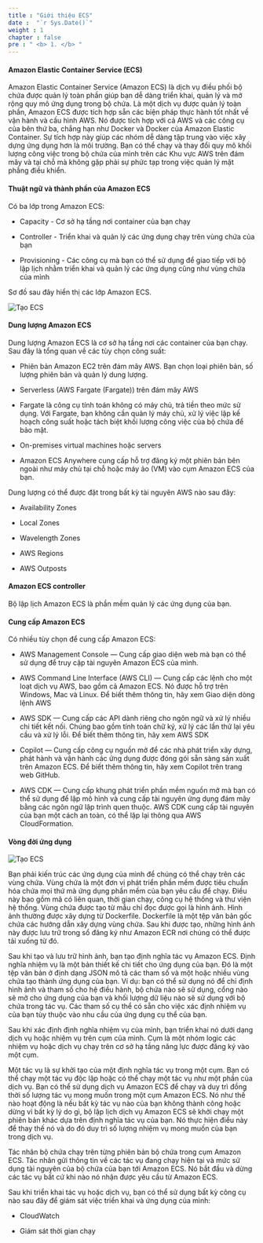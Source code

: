 ```yaml
---
title : "Giới thiệu ECS"
date :  "`r Sys.Date()`" 
weight : 1 
chapter : false
pre : " <b> 1. </b> "
---
```

#### Amazon Elastic Container Service (ECS)

Amazon Elastic Container Service (Amazon ECS) là dịch vụ điều phối bộ chứa được quản lý toàn phần giúp bạn dễ dàng triển khai, quản lý và mở rộng quy mô ứng dụng trong bộ chứa. Là một dịch vụ được quản lý toàn phần, Amazon ECS được tích hợp sẵn các biện pháp thực hành tốt nhất về vận hành và cấu hình AWS. Nó được tích hợp với cả AWS và các công cụ của bên thứ ba, chẳng hạn như Docker và Docker của Amazon Elastic Container. Sự tích hợp này giúp các nhóm dễ dàng tập trung vào việc xây dựng ứng dụng hơn là môi trường. Bạn có thể chạy và thay đổi quy mô khối lượng công việc trong bộ chứa của mình trên các Khu vực AWS trên đám mây và tại chỗ mà không gặp phải sự phức tạp trong việc quản lý mặt phẳng điều khiển.

#### Thuật ngữ và thành phần của Amazon ECS

 Có ba lớp trong Amazon ECS:

- Capacity - Cơ sở hạ tầng nơi container của bạn chạy

- Controller - Triển khai và quản lý các ứng dụng chạy trên vùng chứa của bạn

- Provisioning  - Các công cụ mà bạn có thể sử dụng để giao tiếp với bộ lập lịch nhằm triển khai và quản lý các ứng dụng cũng như vùng chứa của mình

Sơ đồ sau đây hiển thị các lớp Amazon ECS.

![Tạo ECS](/images/1/1.png?featherlight=false&width=90pc)

#### Dung lượng Amazon ECS

 Dung lượng Amazon ECS là cơ sở hạ tầng nơi các container của bạn chạy. Sau đây là tổng quan về các tùy chọn công suất:

- Phiên bản Amazon EC2 trên đám mây AWS. Bạn chọn loại phiên bản, số lượng phiên bản và quản lý dung lượng.

- Serverless (AWS Fargate (Fargate)) trên đám mây AWS

- Fargate là công cụ tính toán không có máy chủ, trả tiền theo mức sử dụng. Với Fargate, bạn không cần quản lý máy chủ, xử lý việc lập kế hoạch công suất hoặc tách biệt khối lượng công việc của bộ chứa để bảo mật.

- On-premises virtual machines hoặc servers

- Amazon ECS Anywhere cung cấp hỗ trợ đăng ký một phiên bản bên ngoài như máy chủ tại chỗ hoặc máy ảo (VM) vào cụm Amazon ECS của bạn.

Dung lượng có thể được đặt trong bất kỳ tài nguyên AWS nào sau đây:


- Availability Zones

- Local Zones

- Wavelength Zones

- AWS Regions

- AWS Outposts

#### Amazon ECS controller

Bộ lập lịch Amazon ECS là phần mềm quản lý các ứng dụng của bạn.

#### Cung cấp Amazon ECS

Có nhiều tùy chọn để cung cấp Amazon ECS:

- AWS Management Console — Cung cấp giao diện web mà bạn có thể sử dụng để truy cập tài nguyên Amazon ECS của mình.

- AWS Command Line Interface (AWS CLI) — Cung cấp các lệnh cho một loạt dịch vụ AWS, bao gồm cả Amazon ECS. Nó được hỗ trợ trên Windows, Mac và Linux. Để biết thêm thông tin, hãy xem Giao diện dòng lệnh AWS

- AWS SDK — Cung cấp các API dành riêng cho ngôn ngữ và xử lý nhiều chi tiết kết nối. Chúng bao gồm tính toán chữ ký, xử lý các lần thử lại yêu cầu và xử lý lỗi. Để biết thêm thông tin, hãy xem AWS SDK

- Copilot — Cung cấp công cụ nguồn mở để các nhà phát triển xây dựng, phát hành và vận hành các ứng dụng được đóng gói sẵn sàng sản xuất trên Amazon ECS. Để biết thêm thông tin, hãy xem Copilot trên trang web GitHub.

- AWS CDK — Cung cấp khung phát triển phần mềm nguồn mở mà bạn có thể sử dụng để lập mô hình và cung cấp tài nguyên ứng dụng đám mây bằng các ngôn ngữ lập trình quen thuộc. AWS CDK cung cấp tài nguyên của bạn một cách an toàn, có thể lặp lại thông qua AWS CloudFormation.

#### Vòng đời ứng dụng

![Tạo ECS](/images/1/2.png?featherlight=false&width=90pc)

Bạn phải kiến ​​trúc các ứng dụng của mình để chúng có thể chạy trên các vùng chứa. Vùng chứa là một đơn vị phát triển phần mềm được tiêu chuẩn hóa chứa mọi thứ mà ứng dụng phần mềm của bạn yêu cầu để chạy. Điều này bao gồm mã có liên quan, thời gian chạy, công cụ hệ thống và thư viện hệ thống. Vùng chứa được tạo từ mẫu chỉ đọc được gọi là hình ảnh. Hình ảnh thường được xây dựng từ Dockerfile. Dockerfile là một tệp văn bản gốc chứa các hướng dẫn xây dựng vùng chứa. Sau khi được tạo, những hình ảnh này được lưu trữ trong sổ đăng ký như Amazon ECR nơi chúng có thể được tải xuống từ đó.

Sau khi tạo và lưu trữ hình ảnh, bạn tạo định nghĩa tác vụ Amazon ECS. Định nghĩa nhiệm vụ là một bản thiết kế chi tiết cho ứng dụng của bạn. Đó là một tệp văn bản ở định dạng JSON mô tả các tham số và một hoặc nhiều vùng chứa tạo thành ứng dụng của bạn. Ví dụ: bạn có thể sử dụng nó để chỉ định hình ảnh và tham số cho hệ điều hành, bộ chứa nào sẽ sử dụng, cổng nào sẽ mở cho ứng dụng của bạn và khối lượng dữ liệu nào sẽ sử dụng với bộ chứa trong tác vụ. Các tham số cụ thể có sẵn cho việc xác định nhiệm vụ của bạn tùy thuộc vào nhu cầu của ứng dụng cụ thể của bạn.

Sau khi xác định định nghĩa nhiệm vụ của mình, bạn triển khai nó dưới dạng dịch vụ hoặc nhiệm vụ trên cụm của mình. Cụm là một nhóm logic các nhiệm vụ hoặc dịch vụ chạy trên cơ sở hạ tầng năng lực được đăng ký vào một cụm.

Một tác vụ là sự khởi tạo của một định nghĩa tác vụ trong một cụm. Bạn có thể chạy một tác vụ độc lập hoặc có thể chạy một tác vụ như một phần của dịch vụ. Bạn có thể sử dụng dịch vụ Amazon ECS để chạy và duy trì đồng thời số lượng tác vụ mong muốn trong một cụm Amazon ECS. Nó như thế nào hoạt động là nếu bất kỳ tác vụ nào của bạn không thành công hoặc dừng vì bất kỳ lý do gì, bộ lập lịch dịch vụ Amazon ECS sẽ khởi chạy một phiên bản khác dựa trên định nghĩa tác vụ của bạn. Nó thực hiện điều này để thay thế nó và do đó duy trì số lượng nhiệm vụ mong muốn của bạn trong dịch vụ.

Tác nhân bộ chứa chạy trên từng phiên bản bộ chứa trong cụm Amazon ECS. Tác nhân gửi thông tin về các tác vụ đang chạy hiện tại và mức sử dụng tài nguyên của bộ chứa của bạn tới Amazon ECS. Nó bắt đầu và dừng các tác vụ bất cứ khi nào nó nhận được yêu cầu từ Amazon ECS.

Sau khi triển khai tác vụ hoặc dịch vụ, bạn có thể sử dụng bất kỳ công cụ nào sau đây để giám sát việc triển khai và ứng dụng của mình:

- CloudWatch

- Giám sát thời gian chạy